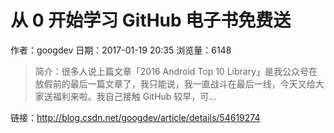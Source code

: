# 从 0 开始学习 GitHub 电子书免费送
作者：googdev
日期：2017-01-19 20:35
浏览量：6148
> 简介：很多人说上篇文章「2016 Android Top 10 Library」是我公众号在放假前的最后一篇文章了，我只能说，我一直战斗在最后一线，今天又给大家送福利来啦。我自己接触 GitHub 较早，可...

 链接：http://blog.csdn.net/googdev/article/details/54619274
